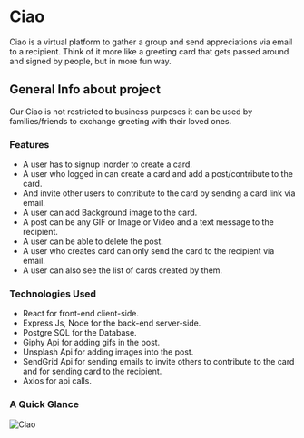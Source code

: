 # Ciao
Ciao is a virtual platform to gather a group and send appreciations via email to a recipient. Think of it more like a greeting card that gets passed around and signed by people, but in more fun way.

## General Info about project
Our Ciao is not restricted to business purposes it can be used by families/friends to exchange greeting with their loved ones.

### Features
* A user has to signup inorder to create a card.
* A user who logged in can create a card and add a post/contribute to the card. 
* And invite other users to contribute to the card by sending a card link via email.
* A user can add Background image to the card.
* A post can be any GIF or Image or Video and a text message to the recipient.
* A user can be able to delete the post.
* A user who creates card can only send the card to the recipient via email.
* A user can also see the list of cards created by them.


### Technologies Used
* React for front-end client-side.
* Express Js, Node for the back-end server-side.
* Postgre SQL for the Database.
* Giphy Api for adding gifs in the post.
* Unsplash Api for adding images into the post.
* SendGrid Api for sending emails to invite others to contribute to the card and for sending card to the recipient.
* Axios for api calls.

### A Quick Glance
![Ciao]()




